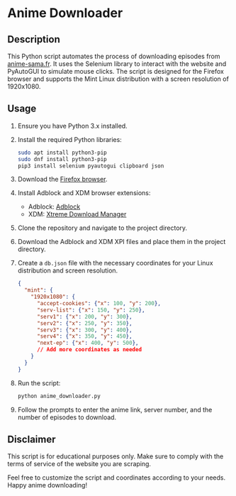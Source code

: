 # Anime Downloader

## Description
This Python script automates the process of downloading episodes from [anime-sama.fr](https://anime-sama.fr/). It uses the Selenium library to interact with the website and PyAutoGUI to simulate mouse clicks. The script is designed for the Firefox browser and supports the Mint Linux distribution with a screen resolution of 1920x1080.

## Usage
1. Ensure you have Python 3.x installed.
2. Install the required Python libraries:
   ```bash
   sudo apt install python3-pip
   sudo dnf install python3-pip
   pip3 install selenium pyautogui clipboard json
   ```
3. Download the [Firefox browser](https://www.mozilla.org/en-US/firefox/new/).
4. Install Adblock and XDM browser extensions:
   - Adblock: [Adblock](https://addons.mozilla.org/en-US/firefox/addon/adblock-for-firefox/)
   - XDM: [Xtreme Download Manager](https://addons.mozilla.org/en-US/firefox/addon/xdm-helper/)

5. Clone the repository and navigate to the project directory.
6. Download the Adblock and XDM XPI files and place them in the project directory.
7. Create a `db.json` file with the necessary coordinates for your Linux distribution and screen resolution.
   ```json
   {
     "mint": {
       "1920x1080": {
         "accept-cookies": {"x": 100, "y": 200},
         "serv-list": {"x": 150, "y": 250},
         "serv1": {"x": 200, "y": 300},
         "serv2": {"x": 250, "y": 350},
         "serv3": {"x": 300, "y": 400},
         "serv4": {"x": 350, "y": 450},
         "next-ep": {"x": 400, "y": 500},
         // Add more coordinates as needed
       }
     }
   }
   ```
8. Run the script:
   ```bash
   python anime_downloader.py
   ```
9. Follow the prompts to enter the anime link, server number, and the number of episodes to download.

## Disclaimer
This script is for educational purposes only. Make sure to comply with the terms of service of the website you are scraping.

Feel free to customize the script and coordinates according to your needs. Happy anime downloading!
